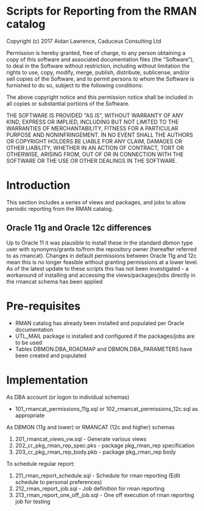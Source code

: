 <H1>Scripts for Reporting from the RMAN catalog</H1> 

Copyright (c) 2017 Aidan Lawrence, Caduceus Consulting Ltd

Permission is hereby granted, free of charge, to any person obtaining a copy of this software and associated documentation files (the "Software"), to deal in the Software without restriction, including without limitation the rights to use, copy, modify, merge, publish, distribute, sublicense, and/or sell copies of the Software, and to permit persons to whom the Software is furnished to do so, subject to the following conditions:

The above copyright notice and this permission notice shall be included in all copies or substantial portions of the Software.

THE SOFTWARE IS PROVIDED "AS IS", WITHOUT WARRANTY OF ANY KIND, EXPRESS OR IMPLIED, INCLUDING BUT NOT LIMITED TO THE WARRANTIES OF MERCHANTABILITY, FITNESS FOR A PARTICULAR PURPOSE AND NONINFRINGEMENT. IN NO EVENT SHALL THE AUTHORS OR COPYRIGHT HOLDERS BE LIABLE FOR ANY CLAIM, DAMAGES OR OTHER LIABILITY, WHETHER IN AN ACTION OF CONTRACT, TORT OR OTHERWISE, ARISING FROM, OUT OF OR IN CONNECTION WITH THE SOFTWARE OR THE USE OR OTHER DEALINGS IN THE SOFTWARE.

<H1>Introduction</H1>

This section includes a series of views and packages, and jobs to allow periodic reporting from the RMAN catalog.

<H2>Oracle 11g and Oracle 12c differences</H2> 

Up to Oracle 11 it was plausible to install these in the standard dbmon type user with synonyms/grants to/from the repository owner (hereafter referred to as rmancat). Changes in default permissions between Oracle 11g and 12c mean this is no longer feasible without granting permissions at a lower level. As of the latest update to these scripts this has not been investigated - a workaround of installing and accessing the views/packages/jobs directly in the rmancat schema has been applied 

<H1>Pre-requisites</H1> 

<ul>
<li>RMAN catalog has already been installed and populated per Oracle documentation</li> 
<li>UTL_MAIL package is installed and configured if the packages/jobs are to be used</li> 
<li>Tables DBMON.DBA_ROADMAP and DBMON.DBA_PARAMETERS have been created and populated</li> 
</ul>

<H1>Implementation</H1> 

As DBA account (or logon to individual schemas) 
- 101_rmancat_permissions_11g.sql or 102_rmancat_permissions_12c.sql as appropriate

As DBMON (11g and lower) or RMANCAT (12c and higher) schemas 

<ol>
<li>201_rmancat_views_vw.sql - Generate various views</li> 
<li>202_cr_pkg_rman_rep_spec.pks - package pkg_rman_rep specification</li>
<li>203_cr_pkg_rman_rep_body.pkb - package pkg_rman_rep body</li> 
</ol>

To schedule regular report:
<ol>
<li>211_rman_report_schedule.sql - Schedule for rman reporting (Edit schedule to personal preferences)</li>
<li>212_rman_report_job.sql      - Job definition for rman reporting</li> 
<li>213_rman_report_one_off_job.sql  - One off execution of rman reporting job for testing</li>
</ol> 


